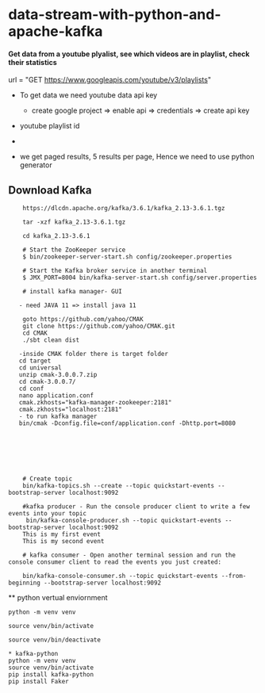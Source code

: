 
# data-stream-with-python-and-apache-kafka

#### Get data from a youtube plyalist, see which videos are in playlist, check their statistics

url = "GET https://www.googleapis.com/youtube/v3/playlists"

* To get data we need youtube data api key
    * create google project => enable api => credentials => create api key

* youtube playlist id
*

- we get paged results, 5 results per page, Hence we need to use python generator

## Download Kafka
```
    https://dlcdn.apache.org/kafka/3.6.1/kafka_2.13-3.6.1.tgz

    tar -xzf kafka_2.13-3.6.1.tgz

    cd kafka_2.13-3.6.1

    # Start the ZooKeeper service
    $ bin/zookeeper-server-start.sh config/zookeeper.properties

    # Start the Kafka broker service in another terminal
    $ JMX_PORT=8004 bin/kafka-server-start.sh config/server.properties

    # install kafka manager- GUI

   - need JAVA 11 => install java 11

    goto https://github.com/yahoo/CMAK
    git clone https://github.com/yahoo/CMAK.git
    cd CMAK
    ./sbt clean dist

   -inside CMAK folder there is target folder
   cd target
   cd universal
   unzip cmak-3.0.0.7.zip
   cd cmak-3.0.0.7/
   cd conf
   nano application.conf
   cmak.zkhosts="kafka-manager-zookeeper:2181"
   cmak.zkhosts="localhost:2181"
   - to run kafka manager 
   bin/cmak -Dconfig.file=conf/application.conf -Dhttp.port=8080
   
   
   




    # Create topic
    bin/kafka-topics.sh --create --topic quickstart-events --bootstrap-server localhost:9092

    #kafka producer - Run the console producer client to write a few events into your topic
     bin/kafka-console-producer.sh --topic quickstart-events --bootstrap-server localhost:9092
    This is my first event
    This is my second event

    # kafka consumer - Open another terminal session and run the console consumer client to read the events you just created:

    bin/kafka-console-consumer.sh --topic quickstart-events --from-beginning --bootstrap-server localhost:9092

```


** python vertual enviornment
```
python -m venv venv

source venv/bin/activate

source venv/bin/deactivate

* kafka-python
python -m venv venv
source venv/bin/activate
pip install kafka-python
pip install Faker

```
#


